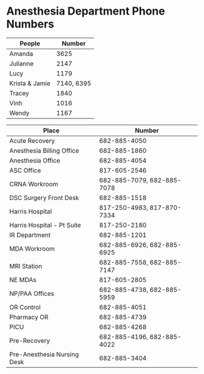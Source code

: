 # Anesthesia Department Phone Numbers

|People|Number|
| ---- | --- |
|Amanda |3625|
|Julianne |2147|
|Lucy |1179|
|Krista & Jamie|7140, 6395|
|Tracey |1840|
|Vinh |1016|
|Wendy |1167|

|Place|Number|
| ---- | --- |
|Acute Recovery |682-885-4050 |
|Anesthesia Billing Office |682-885-1860 |
|Anesthesia Office |682-885-4054 |
|ASC Office|817-605-2546 |
|CRNA Workroom |682-885-7079, 682-885-7078 |
|DSC Surgery Front Desk |682-885-1518 |
|Harris Hospital |817-250-4983, 817-870-7334 |
|Harris Hospital - Pt Suite| 817-250-2180 |
|IR Department |682-885-1201 |
|MDA Workroom |682-885-6926, 682-885-6925 |
|MRI Station |682-885-7558, 682-885-7147 |
|NE MDAs |817-605-2805 |
|NP/PAA Offices |682-885-4738, 682-885-5959 |
|OR Control |682-885-4051 |
|Pharmacy OR |682-885-4739 |
|PICU |682-885-4268 |
|Pre-Recovery |682-885-4196, 682-885-4022 |
|Pre-Anesthesia Nursing Desk |682-885-3404 |

